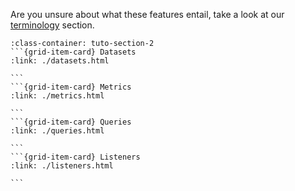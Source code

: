 Are you unsure about what these features entail, take a look at our [terminology](/getting_started/terminology) section.

````{grid}  1 1 3 3
:class-container: tuto-section-2
```{grid-item-card} Datasets
:link: ./datasets.html

```
```{grid-item-card} Metrics
:link: ./metrics.html

```
```{grid-item-card} Queries
:link: ./queries.html

```
```{grid-item-card} Listeners
:link: ./listeners.html

```
````